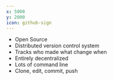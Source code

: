 ```yaml
---
x: 5000
y: 2000
icon: github-sign
---
```


* Open Source 
* Distributed version control system
* Tracks who made what change when
* Entirely decentralized
* Lots of command line
* Clone, edit, commit, push